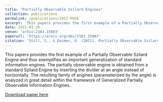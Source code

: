 ```yaml
---
title: "Partially Observable Szilard Engines"
collection: publications
permalink: /publications/2021-POSE
excerpt: 'This papers provides the first example of a Partially Observable Szilard Engine. The partially observable engine is obtained from a standard Szilard Engine by inserting the divider at an angle instead of horizontally. The resulting family of engines (parameterized by the angle) is analyzed in great detail within the framework of Generalized Partially Observable Information Engines.'
date: 2021-03-26
venue: 'arXiv:2103.15803'
paperurl: 'https://arxiv.org/abs/2103.15803'
citation: 'Still, S., & Daimer, D. (2021). Partially Observable Szilard Engines. arXiv preprint arXiv:2103.15803.'
---
```

This papers provides the first example of a Partially Observable Szilard Engine and thus exemplifies an important generalization of standard information engines. The partially observable engine is obtained from a standard Szilard Engine by inserting the divider at an angle instead of horizontally. The resulting family of engines (parameterized by the angle) is analyzed in great detail within the framework of Generalized Partially Observable Information Engines.

[Download paper here](https://arxiv.org/abs/2103.15803)
